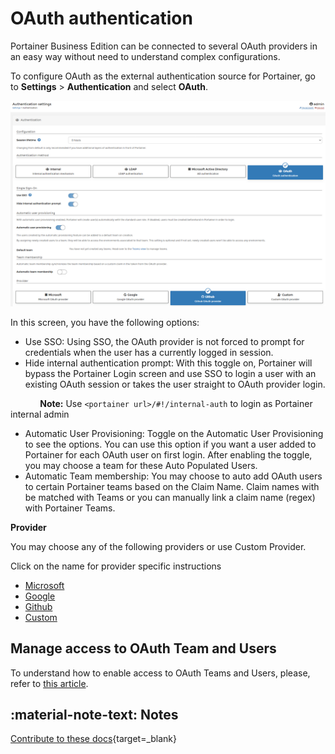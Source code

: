 # OAuth authentication

Portainer Business Edition can be connected to several OAuth providers in an easy way without need to understand complex configurations.

To configure OAuth as the external authentication source for Portainer, go to <b>Settings</b> > <b>Authentication</b> and select <b>OAuth</b>.

![oauth](assets/oauthgeneral.png)

In this screen, you have the following options:

* Use SSO: Using SSO, the OAuth provider is not forced to prompt for credentials when the user has a currently logged in session.
* Hide internal authentication prompt: With this toggle on, Portainer will bypass the Portainer Login screen and use SSO to login a user with an existing OAuth session or takes the user straight to OAuth provider login.

&nbsp;   &nbsp;  &nbsp;   &nbsp;  &nbsp;   &nbsp;  <b>Note:</b> Use ```<portainer url>/#!/internal-auth``` to login as Portainer internal admin

* Automatic User Provisioning: Toggle on the Automatic User Provisioning to see the options. You can use this option if you want a user added to Portainer for each OAuth user on first login. After enabling the toggle, you may choose a team for these Auto Populated Users.
* Automatic Team membership: You may choose to auto add OAuth users to certain Portainer teams based on the Claim Name. Claim names with be matched with Teams or you can manually link a claim name (regex) with Portainer Teams.


<b>Provider</b>

You may choose any of the following providers or use Custom Provider.

Click on the name for provider specific instructions

* [Microsoft](/v2.0-be/auth/oauth-ms/)
* [Google](/v2.0-be/auth/oauth-google/)
* [Github](/v2.0-be/auth/oauth-github/)
* [Custom](/v2.0-be/auth/oauth-cust/)

## Manage access to OAuth Team and Users

To understand how to enable access to OAuth Teams and Users, please, refer to [this article](/v2.0-be/endpoints/access/).
</br>

## :material-note-text: Notes

[Contribute to these docs](https://github.com/portainer/portainer-docs/blob/master/contributing.md){target=_blank}